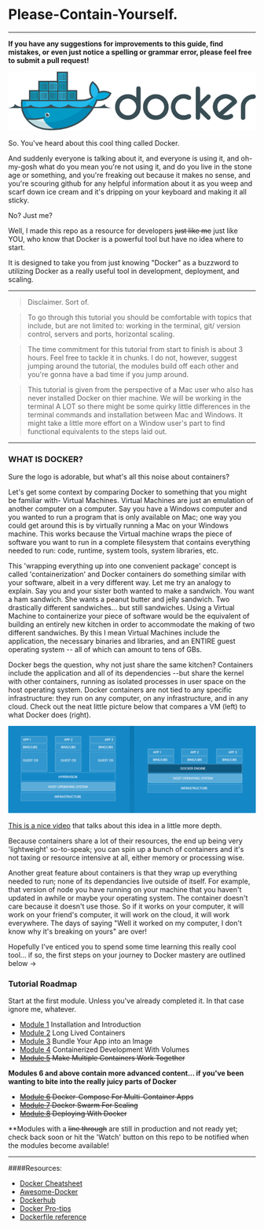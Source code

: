 # Please-Contain-Yourself.
---

**If you have any suggestions for improvements to this guide, find mistakes, or even just notice a spelling or grammar error, please feel free to submit a pull request!**

![dokerlogo](https://github.com/dylanlrrb/P-C-Y-Assets/blob/master/0/docker.png?raw=true)

So. You've heard about this cool thing called Docker. 

And suddenly everyone is talking about it, and everyone is using it, and oh-my-gosh what do you mean you're not using it, and do you live in the stone age or something, and you're freaking out because it makes no sense, and you're scouring github for any helpful information about it as you weep and scarf down ice cream and it's dripping on your keyboard and making it all sticky.

No? Just me?

Well, I made this repo as a resource for developers ~~just like me~~ just like YOU, who know that Docker is a powerful tool but have no idea where to start.

It is designed to take you from just knowing "Docker" as a buzzword to utilizing Docker as a really useful tool in development, deployment, and scaling.

---
>Disclaimer. Sort of.

>To go through this tutorial you should be comfortable with topics that include, but are not limited to: working in the terminal, git/ version control, servers and ports, horizontal scaling.

>The time commitment for this tutorial from start to finish  is about 3 hours. Feel free to tackle it in chunks. I do not, however, suggest jumping around the tutorial, the modules build off each other and you're gonna have a bad time if you jump around. 

>This tutorial is given from the perspective of a Mac user who also has never installed Docker on thier machine. We will be working in the terminal A LOT so there might be some quirky little differences in the terminal commands and installation between Mac and Windows. It might take a little more effort on a Window user's part to find functional equivalents to the steps laid out.

---

### WHAT IS DOCKER?
Sure the logo is adorable, but what's all this noise about containers?

Let's get some context by comparing Docker to something that you might be familiar with- Virtual Machines. Virtual Machines are just an emulation of another computer on a computer. Say you have a Windows computer and you wanted to run a program that is only available on Mac; one way you could get around this is by virtually running a Mac on your Windows machine. This works because the Virtual machine wraps the piece of software you want to run in a complete filesystem that contains everything needed to run: code, runtime, system tools, system libraries, etc.
 
This 'wrapping everything up into one convenient package' concept is called 'containerization' and  Docker containers do something similar with your software, albeit in a very different way. Let me try an analogy to explain. Say you and your sister both wanted to make a sandwich. You want a ham sandwich. She wants a peanut butter and jelly sandwich. Two drastically different sandwiches... but still sandwiches. Using a Virtual Machine to containerize your piece of software would be the equivalent of building an entirely new kitchen in order to accommodate the making of two different sandwiches. By this I mean Virtual Machines include the application, the necessary binaries and libraries, and an ENTIRE guest operating system -- all of which can amount to tens of GBs.

Docker begs the question, why not just share the same kitchen? Containers include the application and all of its dependencies --but share the kernel with other containers, running as isolated processes in user space on the host operating system. Docker containers are not tied to any specific infrastructure: they run on any computer, on any infrastructure, and in any cloud. Check out the neat little picture below that compares a VM (left) to what Docker does (right).

![docker](https://github.com/dylanlrrb/P-C-Y-Assets/blob/master/0/sharing.png?raw=true)

[This is a nice video](https://www.youtube.com/watch?v=RyxXe5mbzlU) that talks about this idea in a little more depth.

Because containers share a lot of their resources, the end up being very 'lightweight' so-to-speak; you can spin up a bunch of containers and it's not taxing or resource intensive at all, either memory or processing wise.

Another great feature about containers is that they wrap up everything needed to run; none of its dependancies live outside of itself. For example, that version of node you have running on your machine that you haven't updated in awhile or maybe your operating system. The container doesn't care because it doesn't use those. So if it works on your computer, it will work on your friend's computer, it will work on the cloud, it will work everywhere. The days of saying "Well it worked on my computer, I don't know why it's breaking on yours" are over!

Hopefully I've enticed you to spend some time learning this really cool tool... if so, the first steps on your journey to Docker mastery are outlined below ->

### Tutorial Roadmap
Start at the first module. Unless you've already completed it. In that case ignore me, whatever.

- [Module 1](https://github.com/dylanlrrb/Please-Contain-Yourself./tree/master/1-Installation_and_Intro) Installation and Introduction
- [Module 2](https://github.com/dylanlrrb/Please-Contain-Yourself./tree/master/2-Long_Lived_Containers) Long Lived Containers
- [Module 3](https://github.com/dylanlrrb/Please-Contain-Yourself./tree/master/3-Bundle_Your_App_Into_An_Image) Bundle Your App into an Image
- [Module 4](https://github.com/dylanlrrb/Please-Contain-Yourself./tree/master/4-Containerized_Development_With_Volumes) Containerized Development With Volumes
- ~~[Module 5](https://github.com/dylanlrrb/Please-Contain-Yourself./tree/master/5-Make_Multiple_Containers_Work_Together) Make Multiple Containers Work Together~~

**Modules 6 and above contain more advanced content... if you've been wanting to bite into the really juicy parts of Docker**

- ~~[Module 6](https://github.com/dylanlrrb/Please-Contain-Yourself./tree/master/6-Docker_Compose_For_Multi-Container_Apps) Docker-Compose For Multi-Container Apps~~
- ~~[Module 7](https://github.com/dylanlrrb/Please-Contain-Yourself./tree/master/7-Docker_Swarm_For_Scaling) Docker Swarm For Scaling~~
- ~~[Module 8](https://github.com/dylanlrrb/Please-Contain-Yourself./tree/master/8-Deploying_With_Docker) Deploying With Docker~~

 **Modules with a ~~line through~~ are still in production and not ready yet; check back soon or hit the 'Watch' button on this repo to be notified when the modules become available!

 ---
####Resources:

- [Docker Cheatsheet](https://github.com/wsargent/docker-cheat-sheet)
- [Awesome-Docker](https://github.com/veggiemonk/awesome-docker)
- [Dockerhub](https://hub.docker.com/)
- [Docker Pro-tips](https://nodesource.com/blog/8-protips-to-start-killing-it-when-dockerizing-node-js/)
- [Dockerfile reference](https://docs.docker.com/engine/reference/builder/)
